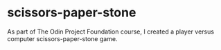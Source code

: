 # scissors-paper-stone
As part of The Odin Project Foundation course, I created a player versus computer scissors-paper-stone game.
